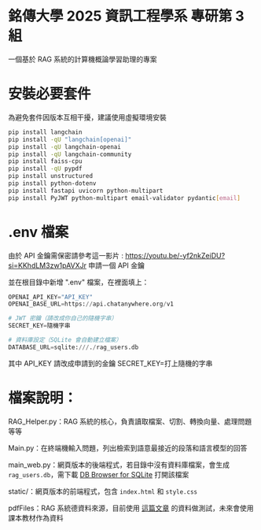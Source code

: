 # 銘傳大學 2025 資訊工程學系 專研第 3 組
一個基於 RAG 系統的計算機概論學習助理的專案
# 安裝必要套件
為避免套件因版本互相干擾，建議使用虛擬環境安裝
```bash
pip install langchain
pip install -qU "langchain[openai]"
pip install -qU langchain-openai
pip install -qU langchain-community
pip install faiss-cpu
pip install -qU pypdf
pip install unstructured
pip install python-dotenv
pip install fastapi uvicorn python-multipart
pip install PyJWT python-multipart email-validator pydantic[email]
```
# .env 檔案
由於 API 金鑰需保密請參考這一影片 : https://youtu.be/-yf2nkZeiDU?si=KKhdLM3zw1pAVXJr 申請一個 API 金鑰  

並在根目錄中新增 ".env" 檔案，在裡面填上： 
```python
OPENAI_API_KEY="API_KEY"
OPENAI_BASE_URL=https://api.chatanywhere.org/v1

# JWT 密鑰（請改成你自己的隨機字串）
SECRET_KEY=隨機字串

# 資料庫設定（SQLite 會自動建立檔案）
DATABASE_URL=sqlite:///./rag_users.db
```
其中 API_KEY 請改成申請到的金鑰
SECRET_KEY=打上隨機的字串
# 檔案說明：
RAG_Helper.py：RAG 系統的核心，負責讀取檔案、切割、轉換向量、處理問題等等  

Main.py：在終端機輸入問題，列出檢索到語意最接近的段落和語言模型的回答  

main_web.py：網頁版本的後端程式，若目錄中沒有資料庫檔案，會生成 `rag_users.db`，需下載 [DB Browser for SQLite](https://sqlitebrowser.org/) 打開該檔案  

static/：網頁版本的前端程式，包含 `index.html` 和 `style.css`  

pdfFiles：RAG 系統德資料來源，目前使用 [這篇文章](https://hackmd.io/@110FJU-MIIA/Sy2xnSE8K) 的資料做測試，未來會使用課本教材作為資料
